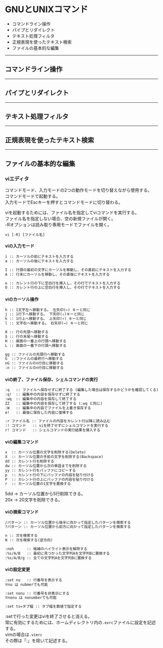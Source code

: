 # GNUとUNIXコマンド

- コマンドライン操作  
- パイプとリダイレクト  
- テキスト処理フィルタ  
- 正規表現を使ったテキスト検索  
- ファイルの基本的な編集  

---

## コマンドライン操作

---

## パイプとリダイレクト

---

## テキスト処理フィルタ

---

## 正規表現を使ったテキスト検索

---

## ファイルの基本的な編集

### viエディタ

コマンドモード、入力モードの2つの動作モードを切り替えながら使用する。  
コマンドモードで起動する。  
入力モードでEscキーを押すとコマンドモードに切り替わる。  

viを起動するためには、ファイル名を指定してviコマンドを実行する。  
ファイル名を指定しない場合、空の新規ファイルが開く。  
-Rオプションは読み取り専用モードでファイルを開く。  

`vi [-R] [ファイル名]`  

#### viの入力モード

``` txt
i :: カーソルの前にテキストを入力する
a :: カーソルの後にテキストを入力する

I :: 行頭の最初の文字にカーソルを移動し、その直前にテキストを入力する
A :: 行末にカーソルを移動し、その直後にテキストを入力する

o :: カレント行の下に空白行を挿入し、その行でテキストを入力する
O :: カレント行の上に空白行を挿入し、その行でテキストを入力する
```

#### viのカーソル操作

``` txt
h :: 1文字左へ移動する。 左矢印(←) キーと同じ 
j :: 1行下へ移動する。 下矢印(↓)キーと同じ
k :: 1行上へ移動する。 上矢印(↑) キーと同じ
l :: 文字右へ移動する。 右矢印(→) キーと同じ

0 :: 行の先頭へ移動する
$ :: 行の末尾へ移動する
H :: 画面の一番上の行頭へ移動する
L :: 画面の一番下の行頭へ移動する

gg :: ファイルの先頭行へ移動する
G  ::ファイルの最終行へ移動する
nG :: ファイルのn行目に移動する
:n :: ファイルのn行目に移動する
```

#### viの終了、ファイル保存、シェルコマンドの実行

``` txt
:q   :: ファイルへ保存せずに終了する (編集した場合は保存するかどうかを確認してくる)
:q!  :: 編集中の内容を保存せずに終了する
:wq  :: 編集中の内容を保存して終了する
ZZ   :: 編集中の内容を保存して終了する (:wq と同じ)
:W   :: 編集中の内容でファイルを上書き保存する
e!   :: 最後に保存した内容に復帰する

:r ファイル名 :: ファイルの内容をカレント行以降に読み込む
:! コマンド   :: viを終了せずにシェルコマンドを実行する
r! コマンド   :: シェルコマンドの実行結果を挿入する
```

#### viの編集コマンド

``` txt
x  :: カーソル位置の文字を削除する(Delete)
X  :: カーソル位置の手前の文字を削除する(Backspace)
dd :: カレント行を削除する
dw :: カーソル位置から次の単語までを削除する
yy :: カレント行をバッファにコピーする
p  :: カレント行の下にバッファの内容を貼り付ける
P  :: カレント行の上にバッファの内容を貼り付ける
r  :: カーソル位置の1文字を置換する
```

5dd → カーソル位置から5行削除できる。  
20x → 20文字を削除できる。  

#### viの検索コマンド

``` txt
/パターン :: カーソル位置から後半に向かって指定したパターンを検索する
?パターン :: カーソル位置から前方に向かって指定したパターンを検索する

n :: 次を検索する
N :: 次を検索する(逆方向)

:noh      :: 候補のハイライト表示を解除する
:%s/A/B   :: 最初に見つかった文字列Aを文字列Bに置換する
:%s/A/B/g :: 全ての文字列Aを文字列Bに置換する
```

#### viの設定変更

``` txt
:set nu   :: 行番号を表示する
※nu は nubmerでも可能  

:set nonu :: 行番号を非表示にする
※nonu は nonumberでも可能  

:set ts=タブ幅 :: タブ幅を数値で指定する
```

:setで行った変更はviを終了させると消える。  
常に有効にするためには、ホームディレクトリ内の`.exrc`ファイルに設定を記述する。  
vimの場合は`.vimrc`  
その際は「:」を除いて記述する。  
